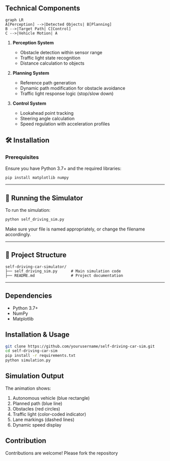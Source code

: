 ## Technical Components

```mermaid
graph LR
A[Perception] -->|Detected Objects| B[Planning]
B -->|Target Path| C[Control]
C -->|Vehicle Motion| A
```

1. **Perception System**
   - Obstacle detection within sensor range
   - Traffic light state recognition
   - Distance calculation to objects

2. **Planning System**
   - Reference path generation
   - Dynamic path modification for obstacle avoidance
   - Traffic light response logic (stop/slow down)

3. **Control System**
   - Lookahead point tracking
   - Steering angle calculation
   - Speed regulation with acceleration profiles

## 🛠️ Installation

### Prerequisites

Ensure you have Python 3.7+ and the required libraries:

```bash
pip install matplotlib numpy
```

---

## 🚀 Running the Simulator

To run the simulation:

```bash
python self_driving_sim.py
```

Make sure your file is named appropriately, or change the filename accordingly.

---

## 📁 Project Structure

```
self-driving-car-simulator/
├── self_driving_sim.py      # Main simulation code
├── README.md                # Project documentation
```

---


## Dependencies
- Python 3.7+
- NumPy
- Matplotlib

## Installation & Usage

```bash
git clone https://github.com/yourusername/self-driving-car-sim.git
cd self-driving-car-sim
pip install -r requirements.txt
python simulation.py
```


## Simulation Output

The animation shows:
1. Autonomous vehicle (blue rectangle)
2. Planned path (blue line)
3. Obstacles (red circles)
4. Traffic light (color-coded indicator)
5. Lane markings (dashed lines)
6. Dynamic speed display

## Contribution

Contributions are welcome! Please fork the repository 

